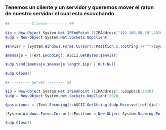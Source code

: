 ### Tenemos un cliente y un servidor y queremos mover el raton de nuestro servidor el cual esta escuchando.

``` powershell
## -------- Cliente -------- ##
 
$ip = New-Object System.Net.IPEndPoint ([IPAddress]"192.168.50.50",2020)
$udp = New-Object System.Net.Sockets.UdpClient

$enviar = [System.Windows.Forms.Cursor]::Position.x.ToString()+"*"+[System.Windows.Forms.Cursor]::Position.y.ToString()

$mensaje = [Text.Encoding]::ASCII.GetBytes($enviar)
 
$udp.Send($mensaje,$mensaje.length,$ip) | Out-Null
 
$udp.Close()
```
``` powershell 
## -------- Server -------- ##

$ip = New-Object System.Net.IPEndPoint ([IPAddress]::Loopback,2020)
$udp = New-Object System.Net.Sockets.UdpClient 2020

$posiciones = [Text.Encoding]::ASCII.GetString($udp.Receive([ref]$ip))

[System.Windows.Forms.Cursor]::Position = New-Object System.Drawing.Point(($posiciones.split("*")[0]+100),$posiciones.split("*")[1])
 
$udp.Close()
```
